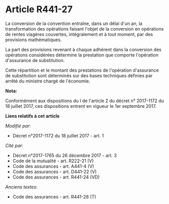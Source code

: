 # Article R441-27

La conversion de la convention entraîne, dans un délai d'un an, la transformation des opérations faisant l'objet de la
conversion en opérations de rentes viagères couvertes, intégralement et à tout moment, par des provisions mathématiques.

La part des provisions revenant à chaque adhérent dans la conversion des opérations considérées détermine la prestation que
comporte l'opération d'assurance de substitution.

Cette répartition et le montant des prestations de l'opération d'assurance de substitution sont déterminés sur des bases
techniques définies par arrêté du ministre chargé de l'économie.

**Nota:**

Conformément aux dispositions du I de l'article 2 du décret n° 2017-1172 du 18 juillet 2017, ces dispositions entrent en
vigueur le 1er septembre 2017.

**Liens relatifs à cet article**

_Modifié par_:

  - Décret n°2017-1172 du 18 juillet 2017 - art. 1

_Cité par_:

  - Décret n°2017-1765 du 26 décembre 2017 - art. 3
  - Code de la mutualité - art. R222-21 (V)
  - Code des assurances - art. A441-4 (V)
  - Code des assurances - art. D441-22 (V)
  - Code des assurances - art. R441-24 (VD)

_Anciens textes_:

  - Code des assurances - art. R441-28 (T)
